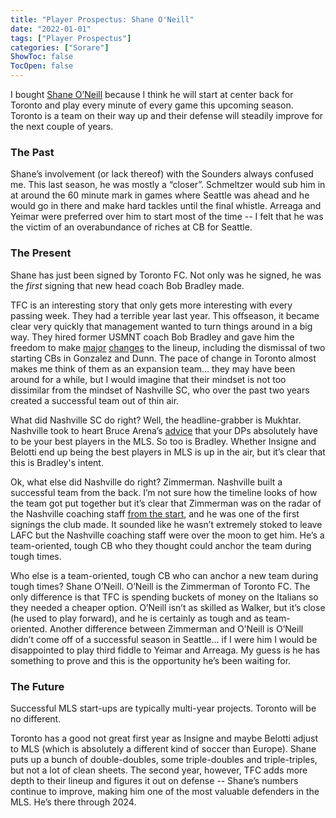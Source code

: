 ```yaml
---
title: "Player Prospectus: Shane O'Neill"
date: "2022-01-01"
tags: ["Player Prospectus"]
categories: ["Sorare"]
ShowToc: false
TocOpen: false
---
```


I bought [Shane O’Neill](https://sorare.com/players/shane-o-neill) because I think he will start at center back for Toronto and play every minute of every game this upcoming season. Toronto is a team on their way up and their defense
will steadily improve for the next couple of years.

### The Past

Shane’s involvement (or lack thereof) with the Sounders always confused me. This last season, he was mostly a “closer”. Schmeltzer would sub him in at around the 60 minute mark in games where Seattle was ahead and he would go in there and make hard tackles until the final whistle. Arreaga and Yeimar were preferred over him to start most of the time -- I felt that he was the victim of an overabundance of riches at CB for Seattle.

### The Present

Shane has just been signed by Toronto FC. Not only was he signed, he was the _first_ signing that new head coach Bob Bradley made.

TFC is an interesting story that only gets more interesting with every passing week. They had a terrible year last year. This offseason, it became clear very quickly that management wanted to turn things around in a big way. They hired former USMNT coach Bob Bradley and gave him the freedom to make [major](https://www.google.com/search?q=insigne&sxsrf=AOaemvKWXlabYdOjiwdeHP5yWSMQZmltIA:1640875473382&source=lnms&tbm=isch&sa=X&ved=2ahUKEwj4gti94Yv1AhUMmeAKHa3sA2IQ_AUoAnoECAIQBA&cshid=1640875476300719&biw=1792&bih=1041&dpr=2) [changes](https://www.google.com/search?q=belotti&sxsrf=AOaemvKvbvt32doPmtTlb55GhZlK4WZGMA:1640875518368&source=lnms&tbm=isch&sa=X&ved=2ahUKEwiV4JHT4Yv1AhXmkOAKHc0hA9MQ_AUoA3oECAIQBQ&biw=1792&bih=1041&dpr=2) to the lineup, including the dismissal of two starting CBs in Gonzalez and Dunn. The pace of change in Toronto almost makes me think of them as an expansion team… they may have been around for a while, but I would imagine that their mindset is not too dissimilar from the mindset of Nashville SC, who over the past two years created a successful team out of thin air.

What did Nashville SC do right? Well, the headline-grabber is Mukhtar. Nashville took to heart Bruce Arena’s [advice](https://mlsmultiplex.com/2019/12/16/new-england-revolution-make-sure-three-dps-fit/) that your DPs absolutely have to be your best players in the MLS. So too is Bradley. Whether Insigne and Belotti end up being the best players in MLS is up in the air, but it’s clear that this is Bradley's intent.

Ok, what else did Nashville do right? Zimmerman. Nashville built a successful team from the back. I’m not sure how the timeline looks of how the team got put together but it’s clear that Zimmerman was on the radar of the Nashville coaching staff [from the start](https://www.youtube.com/watch?v=P6GigkonFRY), and he was one of the first signings the club made. It sounded like he wasn’t extremely stoked to leave LAFC but the Nashville coaching staff were over the moon to get him. He’s a team-oriented, tough CB who they thought could anchor the team during tough times.

Who else is a team-oriented, tough CB who can anchor a new team during tough times? Shane O’Neill. O’Neill is the Zimmerman of Toronto FC. The only difference is that TFC is spending buckets of money on the Italians so they needed a cheaper option. O’Neill isn’t as skilled as Walker, but it’s close (he used to play forward), and he is certainly as tough and as team-oriented. Another difference between Zimmerman and O’Neill is O’Neill didn’t come off of a successful season in Seattle… if I were him I would be disappointed to play third fiddle to Yeimar and Arreaga. My guess is he has something to prove and this is the opportunity he’s been waiting for.

### The Future

Successful MLS start-ups are typically multi-year projects. Toronto will be no different.

Toronto has a good not great first year as Insigne and maybe Belotti adjust to MLS (which is absolutely a different kind of soccer than Europe). Shane puts up a bunch of double-doubles, some triple-doubles and triple-triples, but not a lot of clean sheets. The second year, however, TFC adds more depth to their lineup and figures it out on defense -- Shane’s numbers continue to improve, making him one of the most valuable defenders in the MLS. He’s there through 2024.
